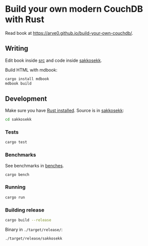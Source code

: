 # Build your own modern CouchDB with Rust
Read book at https://arve0.github.io/build-your-own-couchdb/.

## Writing
Edit book inside [src](./src/) and code inside [sakkosekk](./sakkosekk/).

Build HTML with mdbook:
```sh
cargo install mdbook
mdbook build
```

## Development
Make sure you have [Rust installed](https://rustup.rs). Source is in [sakkosekk](./sakkosekk/):

```sh
cd sakkosekk
```

### Tests
```sh
cargo test
```

### Benchmarks
See benchmarks in [benches](./sakkosekk/benches/).
```sh
cargo bench
```

### Running
```sh
cargo run
```

### Building release
```sh
cargo build --release
```

Binary in `./target/release/`:
```sh
./target/release/sakkosekk
```
